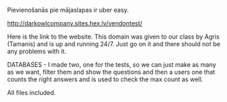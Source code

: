Pievienošanās pie mājaslapas ir uber easy.

http://darkowlcompany.sites.hex.lv/vendontest/

Here is the link to the website. This domain was given to our class by Agris (Tamanis) and is up and running 24/7. Just go on it and there should not be any problems with it.

DATABASES - I made two, one for the tests, so we can just make as many as we want, filter them and show the questions and then a users one that counts the right answers and is used to check the max count as well.

All files included.
